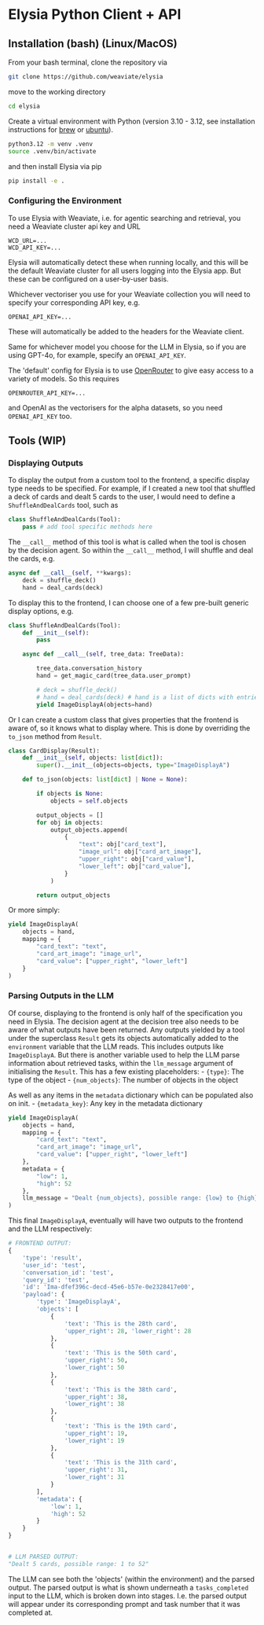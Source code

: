 
# Elysia Python Client + API

## Installation (bash) (Linux/MacOS)

From your bash terminal, clone the repository via
```bash
git clone https://github.com/weaviate/elysia
```
move to the working directory
```bash
cd elysia
```
Create a virtual environment with Python (version 3.10 - 3.12, see installation instructions for [brew](https://formulae.brew.sh/formula/python@3.12) or [ubuntu](https://ubuntuhandbook.org/index.php/2023/05/install-python-3-12-ubuntu/)).
```bash
python3.12 -m venv .venv
source .venv/bin/activate
```
and then install Elysia via pip
```bash
pip install -e .
```

### Configuring the Environment

To use Elysia with Weaviate, i.e. for agentic searching and retrieval, you need a Weaviate cluster api key and URL
```
WCD_URL=...
WCD_API_KEY=...
```
Elysia will automatically detect these when running locally, and this will be the default Weaviate cluster for all users logging into the Elysia app. But these can be configured on a user-by-user basis.

Whichever vectoriser you use for your Weaviate collection you will need to specify your corresponding API key, e.g.
```
OPENAI_API_KEY=...
```
These will automatically be added to the headers for the Weaviate client.

Same for whichever model you choose for the LLM in Elysia, so if you are using GPT-4o, for example, specify an `OPENAI_API_KEY`.

The 'default' config for Elysia is to use [OpenRouter](https://openrouter.ai/) to give easy access to a variety of models. So this requires
```
OPENROUTER_API_KEY=...
```
and OpenAI as the vectorisers for the alpha datasets, so you need `OPENAI_API_KEY` too.


## Tools (WIP)

### Displaying Outputs

To display the output from a custom tool to the frontend, a specific display type needs to be specified.
For example, if I created a new tool that shuffled a deck of cards and dealt 5 cards to the user, I would need to define a `ShuffleAndDealCards` tool, such as

```python
class ShuffleAndDealCards(Tool):
    pass # add tool specific methods here
```

The `__call__` method of this tool is what is called when the tool is chosen by the decision agent.
So within the `__call__` method, I will shuffle and deal the cards, e.g.

```python
async def __call__(self, **kwargs):
    deck = shuffle_deck()
    hand = deal_cards(deck)
```

To display this to the frontend, I can choose one of a few pre-built generic display options, e.g.

```python
class ShuffleAndDealCards(Tool):
    def __init__(self):
        pass

    async def __call__(self, tree_data: TreeData):

        tree_data.conversation_history
        hand = get_magic_card(tree_data.user_prompt)

        # deck = shuffle_deck()
        # hand = deal_cards(deck) # hand is a list of dicts with entries {"text": ..., "image_url": ..., ...} which maps with ImageDisplayA
        yield ImageDisplayA(objects=hand)
```

Or I can create a custom class that gives properties that the frontend is aware of, so it knows what to display where.
This is done by overriding the `to_json` method from `Result`.

```python
class CardDisplay(Result):
    def __init__(self, objects: list[dict]):
        super().__init__(objects=objects, type="ImageDisplayA")

    def to_json(objects: list[dict] | None = None):

        if objects is None:
            objects = self.objects

        output_objects = []
        for obj in objects:
            output_objects.append(
                {
                    "text": obj["card_text"],
                    "image_url": obj["card_art_image"],
                    "upper_right": obj["card_value"],
                    "lower_left": obj["card_value"],
                }
            )

        return output_objects
```

Or more simply:

```python
yield ImageDisplayA(
    objects = hand,
    mapping = {
        "card_text": "text",
        "card_art_image": "image_url",
        "card_value": ["upper_right", "lower_left"]
    }
)
```

### Parsing Outputs in the LLM

Of course, displaying to the frontend is only half of the specification you need in Elysia.
The decision agent at the decision tree also needs to be aware of what outputs have been returned.
Any outputs yielded by a tool under the superclass `Result` gets its objects automatically added to the `environment` variable that the LLM reads.
This includes outputs like `ImageDisplayA`.
But there is another variable used to help the LLM parse information about retrieved tasks, within the `llm_message` argument of initialising the `Result`.
This has a few existing placeholders:
    - `{type}`: The type of the object
    - `{num_objects}`: The number of objects in the object

As well as any items in the `metadata` dictionary which can be populated also on init.
    - `{metadata_key}`: Any key in the metadata dictionary

```python
yield ImageDisplayA(
    objects = hand,
    mapping = {
        "card_text": "text",
        "card_art_image": "image_url",
        "card_value": ["upper_right", "lower_left"]
    },
    metadata = {
        "low": 1,
        "high": 52
    },
    llm_message = "Dealt {num_objects}, possible range: {low} to {high}"
)
```

This final `ImageDisplayA`, eventually will have two outputs to the frontend and the LLM respectively:
```python
# FRONTEND OUTPUT:
{
    'type': 'result',
    'user_id': 'test',
    'conversation_id': 'test',
    'query_id': 'test',
    'id': 'Ima-dfef396c-decd-45e6-b57e-0e2328417e00',
    'payload': {
        'type': 'ImageDisplayA',
        'objects': [
            {
                'text': 'This is the 28th card',
                'upper_right': 28, 'lower_right': 28
            },
            {
                'text': 'This is the 50th card',
                'upper_right': 50,
                'lower_right': 50
            },
            {
                'text': 'This is the 38th card',
                'upper_right': 38,
                'lower_right': 38
            },
            {
                'text': 'This is the 19th card',
                'upper_right': 19,
                'lower_right': 19
            },
            {
                'text': 'This is the 31th card',
                'upper_right': 31,
                'lower_right': 31
            }
        ],
        'metadata': {
            'low': 1,
            'high': 52
        }
    }
}


# LLM PARSED OUTPUT:
"Dealt 5 cards, possible range: 1 to 52"
```
The LLM can see both the 'objects' (within the environment) and the parsed output.
The parsed output is what is shown underneath a `tasks_completed` input to the LLM, which is broken down into stages.
I.e. the parsed output will appear under its corresponding prompt and task number that it was completed at.
